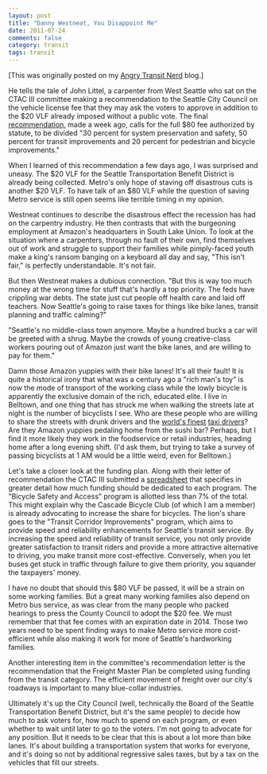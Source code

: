 ```yaml
---
layout: post
title: "Danny Westneat, You Disappoint Me"
date: 2011-07-24
comments: false
category: transit
tags: transit
---
```

[This was originally posted on my [Angry Transit Nerd](http://angrytransitnerd.com) blog.]

He tells the tale of John Littel, a carpenter from West Seattle who sat on the CTAC III committee making a recommendation to the Seattle City Council on the vehicle license fee that they may ask the voters to approve in addition to the $20 VLF already imposed without a public vote. The final [recommendation][0], made a week ago, calls for the full $80 fee authorized by statute, to be divided "30 percent for system preservation and safety, 50 percent for transit improvements and 20 percent for pedestrian and bicycle improvements."

When I learned of this recommendation a few days ago, I was surprised and uneasy. The $20 VLF for the Seattle Transportation Benefit District is already being collected. Metro's only hope of staving off disastrous cuts is another $20 VLF. To have talk of an $80 VLF while the question of saving Metro service is still open seems like terrible timing in my opinion.

Westneat continues to describe the disastrous effect the recession has had on the carpentry industry. He then contrasts that with the burgeoning employment at Amazon's headquarters in South Lake Union. To look at the situation where a carpenters, through no fault of their own, find themselves out of work and struggle to support their families while pimply-faced youth make a king's ransom banging on a keyboard all day and say, "This isn't fair," is perfectly understandable. It's not fair.

But then Westneat makes a dubious connection. "But this is way too much money at the wrong time for stuff that's hardly a top priority. The feds have crippling war debts. The state just cut people off health care and laid off teachers. Now Seattle's going to raise taxes for things like bike lanes, transit planning and traffic calming?"

"Seattle's no middle-class town anymore. Maybe a hundred bucks a car will be greeted with a shrug. Maybe the crowds of young creative-class workers pouring out of Amazon just want the bike lanes, and are willing to pay for them."

Damn those Amazon yuppies with their bike lanes! It's all their fault! It is quite a historical irony that what was a century ago a "rich man's toy" is now the mode of transport of the working class while the lowly bicycle is apparently the exclusive domain of the rich, educated elite. I live in Belltown, and one thing that has struck me when walking the streets late at night is the number of bicyclists I see. Who are these people who are willing to share the streets with drunk drivers and the [world's finest][1] [taxi drivers][2]? Are they Amazon yuppies pedaling home from the sushi bar? Perhaps, but I find it more likely they work in the foodservice or retail industries, heading home after a long evening shift. (I'd ask them, but trying to take a survey of passing bicyclists at 1 AM would be a little weird, even for Belltown.)

Let's take a closer look at the funding plan. Along with their letter of recommendation the CTAC III submitted a [spreadsheet][3] that specifies in greater detail how much funding should be dedicated to each program. The "Bicycle Safety and Access" program is allotted less than 7% of the total. This might explain why the Cascade Bicycle Club (of which I am a member) is already advocating to increase the share for bicycles. The lion's share goes to the "Transit Corridor Improvements" program, which aims to provide speed and reliability enhancements for Seattle's transit service. By increasing the speed and reliability of transit service, you not only provide greater satisfaction to transit riders and provide a more attractive alternative to driving, you make transit more cost-effective. Conversely, when you let buses get stuck in traffic through failure to give them priority, you squander the taxpayers' money.

I have no doubt that should this $80 VLF be passed, it will be a strain on some working families. But a great many working families also depend on Metro bus service, as was clear from the many people who packed hearings to press the County Council to adopt the $20 fee. We must remember that that fee comes with an expiration date in 2014\. Those two years need to be spent finding ways to make Metro service more cost-efficient while also making it work for more of Seattle's hardworking families.

Another interesting item in the committee's recommendation letter is the recommendation that the Freight Master Plan be completed using funding from the transit category. The efficient movement of freight over our city's roadways is important to many blue-collar industries.

Ultimately it's up the City Council (well, technically the Board of the Seattle Transportation Benefit District, but it's the same people) to decide how much to ask voters for, how much to spend on each program, or even whether to wait until later to go to the voters. I'm not going to advocate for any position. But it needs to be clear that this is about a lot more than bike lanes. It's about building a transportation system that works for everyone, and it's doing so not by additional regressive sales taxes, but by a tax on the vehicles that fill our streets.


[0]: http://www.seattle.gov/transportation/docs/ctac/CTAC%203%20Recommendation%20Letter%20FINAL.pdf
[1]: http://seattletimes.nwsource.com/html/localnews/2014139319_rachel06m.html
[2]: http://www.seattlepi.com/local/article/Cab-slams-into-bank-makes-drive-thru-1438878.php
[3]: http://www.seattle.gov/transportation/docs/ctac/FINAL%20CTAC%20Proposal%20Matrix%207-15-11.pdf
